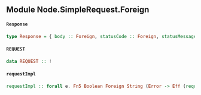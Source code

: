 ## Module Node.SimpleRequest.Foreign

#### `Response`

``` purescript
type Response = { body :: Foreign, statusCode :: Foreign, statusMessage :: Foreign, headersSent :: Foreign, headers :: Foreign, httpVersion :: Foreign, rawHeaders :: Foreign, trailers :: Foreign, rawTrailers :: Foreign }
```

#### `REQUEST`

``` purescript
data REQUEST :: !
```

#### `requestImpl`

``` purescript
requestImpl :: forall e. Fn5 Boolean Foreign String (Error -> Eff (request :: REQUEST | e) Unit) (Response -> Eff (request :: REQUEST | e) Unit) (Eff (request :: REQUEST | e) Unit)
```


